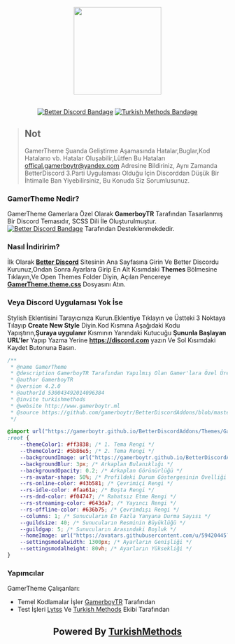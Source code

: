 <div align="center">
    
[<img src="https://avatars.githubusercontent.com/u/59420445" width="200">](https://github.com/gamerboytr)
<br/><br/>

[![Better Discord Bandage](https://img.shields.io/badge/Better-Discord-brightgreen)](https://betterdiscord.app/)
[![Turkish Methods Bandage](https://img.shields.io/badge/Turkish-Methods-red)](https://discord.gg/Z9PbhEdEAR)

</div>

> ## Not
>
> GamerTheme Şuanda Geliştirme Aşamasında Hatalar,Buglar,Kod Hatalarıo vb. Hatalar Oluşabilir,Lütfen Bu Hataları [offical.gamerboytr@yandex.com](mailto:offical.gamerboytr@yandex.com) Adresine Bildiriniz, Aynı Zamanda BetterDiscord 3.Parti Uygulaması Olduğu İçin Discorddan Düşük Bir İhtimalle Ban Yiyebilirsiniz, Bu Konuda Siz Sorumlusunuz.

### GamerTheme Nedir?

GamerTheme Gamerlara Özel Olarak **GamerboyTR** Tarafından Tasarlanmış Bir Discord Temasıdır,
SCSS Dili İle Oluşturulmuştur.<br>
[![Better Discord Bandage](https://img.shields.io/badge/Better-Discord-brightgreen)](https://betterdiscord.app/) Tarafından Desteklenmekdedir.

### Nasıl İndiririm?

İlk Olarak **[Better Discord](https://betterdiscord.app/)** Sitesinin Ana Sayfasına Girin Ve Better Discordu Kurunuz,Ondan Sonra Ayarlara
Girip En Alt Kısımdaki **Themes** Bölmesine Tıklayın,Ve Open Themes Folder Diyin,
Açılan Pencereye **[GamerTheme.theme.css](https://gamerboytr.github.io/BetterDiscordAddons/downloader/?theme=GamerTheme)** Dosyasını Atın.

### Veya Discord Uygulaması Yok İse

Stylish Eklentisini Tarayıcınıza Kurun.Eklentiye Tıklayın ve Üstteki 3 Noktaya Tılayıp **Create New Style** Diyin.Kod Kısmına Aşağıdaki Kodu Yapıştırın,**Şuraya uygulanır** Kısmının Yanındaki Kutucuğu **Şununla Başlayan URL'ler** Yapıp Yazma Yerine **https://discord.com** yazın Ve Sol Kısımdaki Kaydet Butonuna Basın.

```css
/**
 * @name GamerTheme
 * @description GamerboyTR Tarafından Yapılmış Olan Gamer'lara Özel Üretim Tema
 * @author GamerboyTR
 * @version 4.2.0
 * @authorId 530043492014096384
 * @invite turkishmethods
 * @website http://www.gamerboytr.ml
 * @source https://github.com/gamerboytr/BetterDiscordAddons/blob/master/Themes/GamerTheme/GamerTheme.css
 */

@import url("https://gamerboytr.github.io/BetterDiscordAddons/Themes/GamerTheme/GamerTheme.css");
:root {
	--themeColor1: #ff3838; /* 1. Tema Rengi */
	--themeColor2: #5b86e5; /* 2. Tema Rengi */
	--backgroundImage: url("https://gamerboytr.github.io/BetterDiscordAddons/Themes/GamerTheme/Resurces/background.png"); /* Arkaplan Resmi */
	--backgroundBlur: 3px; /* Arkaplan Bulanıklığı */
	--backgroundOpacity: 0.2; /* Arkaplan Görünürlüğü */
	--rs-avatar-shape: 50%; /* Profildeki Durum Göstergesinin Ovelliği */
	--rs-online-color: #43b581; /* Çevrimiçi Rengi */
	--rs-idle-color: #faa61a; /* Boşta Rengi */
	--rs-dnd-color: #f04747; /* Rahatsız Etme Rengi */
	--rs-streaming-color: #643da7; /* Yayıncı Rengi */
	--rs-offline-color: #636b75; /* Çevrimdışı Rengi */
	--columns: 1; /* Sunucuların En Fazla Yanyana Durma Sayısı */
	--guildsize: 40; /* Sunucuların Resminin Büyüklüğü */
	--guildgap: 5; /* Sunucuların Arasındaki Boşluk */
	--homeImage: url("https://avatars.githubusercontent.com/u/59420445?s=400&v=4"); /* Ana Sayfa Iconu(Discord Logosu - Bu Kısmı Silerseniz Nomal Logo Olur) */
	--settingsmodalwidth: 1300px; /* Ayarların Genişliği */
	--settingsmodalheight: 80vh; /* Ayarların Yüksekliği */
}
```

### Yapımcılar

GamerTheme Çalışanları:

- Temel Kodlamalar İşler [GamerboyTR](https://github.com/gamerboytr) Tarafından
- Test İşleri [Lytss](https://steamcommunity.com/profiles/76561198994888022) Ve [Turkish Methods](https://discord.gg/Z9PbhEdEAR) Ekibi Tarafından
<div align="center">
<h2> Powered By <a href="https://turkishmethods.web.tr">TurkishMethods</a></h2>
</div>
